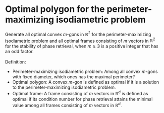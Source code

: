 # Optimal polygon for the perimeter-maximizing isodiametric problem
Generate all optimal convex $m$-gons in $\mathbb{R}^2$ for the perimeter-maximizing isodiametric problem and all optimal frames consisting of $m$ vectors in $\mathbb{R}^2$ for the stability of phase retrieval, when $m\geq 3$ is a positive integer that has an odd factor. <br>
<br>
Definition:<br>
- Perimeter-maximizing isodiametric problem: Among all convex $m$-gons with fixed diameter, which ones has the maximal perimeter?
- Optimal polygon: A convex $m$-gon is defined as optimal if it is a solution to the perimeter-maximizing isodiametric problem.
- Optimal frame: A frame consisting of $m$ vectors in $\mathbb{R}^d$ is defined as optimal if its condition number for phase retrieval attains the minimal value among all frames consisting of $m$ vectors in $\mathbb{R}^d$.
